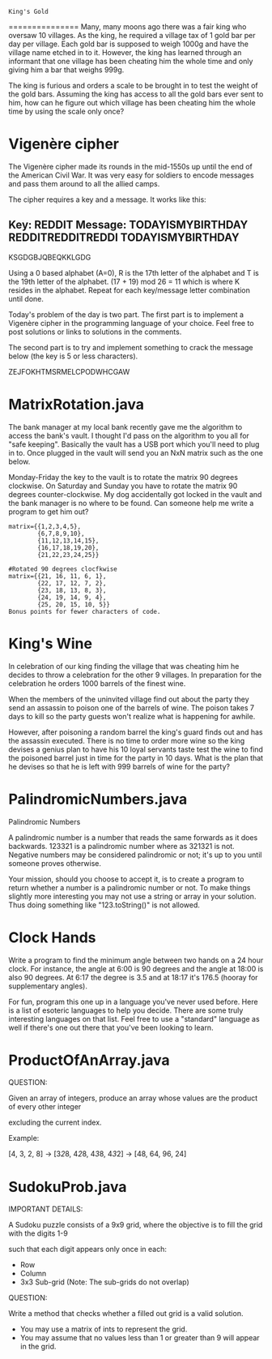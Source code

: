 	King's Gold
===============
Many, many moons ago there was a fair king who oversaw 10 villages. As the king, he required a village tax of 1 gold bar per day per village. Each gold bar is supposed to weigh 1000g and have the village name etched in to it. However, the king has learned through an informant that one village has been cheating him the whole time and only giving him a bar that weighs 999g.

The king is furious and orders a scale to be brought in to test the weight of the gold bars. Assuming the king has access to all the gold bars ever sent to him, how can he figure out which village has been cheating him the whole time by using the scale only once?

Vigenère cipher
=================
The Vigenère cipher made its rounds in the mid-1550s up until the end of the American Civil War. It was very easy for soldiers to encode messages and pass them around to all the allied camps.

The cipher requires a key and a message. It works like this:

Key:
REDDIT
Message:
TODAYISMYBIRTHDAY
REDDITREDDITREDDI
TODAYISMYBIRTHDAY
--------------------------
KSGDGBJQBEQKKLGDG

Using a 0 based alphabet (A=0), R is the 17th letter of the alphabet and T is the 19th letter of the alphabet. (17 + 19) mod 26 = 11 which is where K resides in the alphabet. Repeat for each key/message letter combination until done.

Today's problem of the day is two part. The first part is to implement a Vigenère cipher in the programming language of your choice. Feel free to post solutions or links to solutions in the comments.

The second part is to try and implement something to crack the message below (the key is 5 or less characters).

ZEJFOKHTMSRMELCPODWHCGAW

MatrixRotation.java
===============
The bank manager at my local bank recently gave me the algorithm to access the bank's vault. I thought I'd pass on the algorithm to you all for "safe keeping". Basically the vault has a USB port which you'll need to plug in to. Once plugged in the vault will send you an NxN matrix such as the one below.

Monday-Friday the key to the vault is to rotate the matrix 90 degrees clockwise. On Saturday and Sunday you have to rotate the matrix 90 degrees counter-clockwise. My dog accidentally got locked in the vault and the bank manager is no where to be found. Can someone help me write a program to get him out?

	matrix={{1,2,3,4,5},
	        {6,7,8,9,10},
	        {11,12,13,14,15},
	        {16,17,18,19,20},
	        {21,22,23,24,25}}

	#Rotated 90 degrees clocfkwise
	matrix={{21, 16, 11, 6, 1}, 
	        {22, 17, 12, 7, 2},
	        {23, 18, 13, 8, 3},
	        {24, 19, 14, 9, 4},
	        {25, 20, 15, 10, 5}}
	Bonus points for fewer characters of code.

King's Wine
=============
In celebration of our king finding the village that was cheating him he decides to throw a celebration for the other 9 villages. In preparation for the celebration he orders 1000 barrels of the finest wine.

When the members of the uninvited village find out about the party they send an assassin to poison one of the barrels of wine. The poison takes 7 days to kill so the party guests won't realize what is happening for awhile.

However, after poisoning a random barrel the king's guard finds out and has the assassin executed. There is no time to order more wine so the king devises a genius plan to have his 10 loyal servants taste test the wine to find the poisoned barrel just in time for the party in 10 days. What is the plan that he devises so that he is left with 999 barrels of wine for the party?

PalindromicNumbers.java
======================
Palindromic Numbers

A palindromic number is a number that reads the same forwards as it does backwards. 123321 is a palindromic number where as 321321 is not. Negative numbers may be considered palindromic or not; it's up to you until someone proves otherwise.

Your mission, should you choose to accept it, is to create a program to return whether a number is a palindromic number or not. To make things slightly more interesting you may not use a string or array in your solution. Thus doing something like "123.toString()" is not allowed.

Clock Hands
============
Write a program to find the minimum angle between two hands on a 24 hour clock. For instance, the angle at 6:00 is 90 degrees and the angle at 18:00 is also 90 degrees. At 6:17 the degree is 3.5 and at 18:17 it's 176.5 (hooray for supplementary angles).

For fun, program this one up in a language you've never used before. Here is a list of esoteric languages to help you decide. There are some truly interesting languages on that list. Feel free to use a "standard" language as well if there's one out there that you've been looking to learn.

ProductOfAnArray.java
=================

QUESTION: 

Given an array of integers, produce an array whose values are the product of every other integer

excluding the current index.

Example: 

[4, 3, 2, 8] -> [3*2*8, 4*2*8, 4*3*8, 4*3*2] -> [48, 64, 96, 24]

SudokuProb.java
===============
IMPORTANT DETAILS: 

A Sudoku puzzle consists of a 9x9 grid, where the objective is to fill the grid with the digits 1-9 

such that each digit appears only once in each: 

- Row 
- Column 
- 3x3 Sub-grid (Note: The sub-grids do not overlap) 

QUESTION: 

Write a method that checks whether a filled out grid is a valid solution. 

- You may use a matrix of ints to represent the grid. 
- You may assume that no values less than 1 or greater than 9 will appear in the grid.